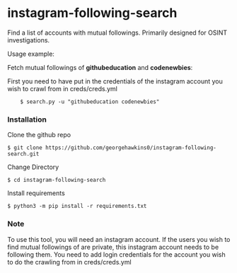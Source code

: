 # instagram-following-search
 Find a list of accounts with mutual followings. Primarily designed for OSINT investigations.

 Usage example:

Fetch mutual followings of **githubeducation** and **codenewbies**:

First you need to have put in the credentials of the instagram account you wish to crawl from in creds/creds.yml

        $ search.py -u "githubeducation codenewbies"


### Installation


Clone the github repo
```
$ git clone https://github.com/georgehawkins0/instagram-following-search.git
```
Change Directory

```
$ cd instagram-following-search
``` 

Install requirements

```
$ python3 -m pip install -r requirements.txt
``` 

### Note

To use this tool, you will need an instagram account. If the users you wish to find mutual followings of are private, this instagram account needs to be following them. You need to add login credentials for the account you wish to do the crawling from in creds/creds.yml